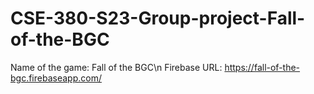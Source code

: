 # CSE-380-S23-Group-project-Fall-of-the-BGC

Name of the game: Fall of the BGC\n
Firebase URL: https://fall-of-the-bgc.firebaseapp.com/
